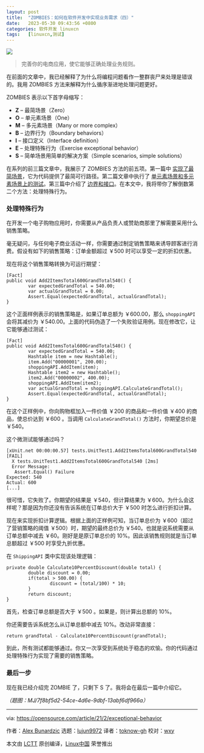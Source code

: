 ```yaml
---
layout: post
title:	"ZOMBIES：如何在软件开发中实现业务需求（四）"
date:	2023-05-30 09:43:56 +0800 
categories:	软件开发 linuxcn 
tags:	[linuxcn,测试]
---
```



![](/Asserts/Images//attachment/album/202305/30/094226xz66t662t42auuht.jpg)



> 
> 完善你的电商应用，使它能够正确处理业务规则。
> 
> 
> 


在前面的文章中，我已经解释了为什么将编程问题看作一整群丧尸来处理是错误的。我用 ZOMBIES 方法来解释为什么循序渐进地处理问题更好。


ZOMBIES 表示以下首字母缩写：


* **Z** – 最简场景（Zero）
* **O** – 单元素场景（One）
* **M** – 多元素场景（Many or more complex）
* **B** – 边界行为（Boundary behaviors）
* **I** – 接口定义（Interface definition）
* **E** – 处理特殊行为（Exercise exceptional behavior）
* **S** – 简单场景用简单的解决方案（Simple scenarios, simple solutions）


在系列的前三篇文章中，我展示了 ZOMBIES 方法的前五项。第一篇中 [实现了最简场景](/article-15808-1.html)，它为代码提供了最简可行路径。第二篇文章中执行了 [单元素场景和多元素场景上的测试](/article-15817-1.html)。第三篇中介绍了 [边界和接口](/article-15859-1.html)。在本文中，我将带你了解倒数第二个方法：处理特殊行为。


### 处理特殊行为


在开发一个电子购物应用时，你需要从产品负责人或赞助商那里了解需要采用什么销售策略。


毫无疑问，与任何电子商业活动一样，你需要通过制定销售策略来诱导顾客进行消费。假设有如下的销售策略：订单金额超过 ￥500 时可以享受一定的折扣优惠。


现在将这个销售策略转换为可运行期望：



```
[Fact]
public void Add2ItemsTotal600GrandTotal540() {
        var expectedGrandTotal = 540.00;
        var actualGrandTotal = 0.00;
        Assert.Equal(expectedGrandTotal, actualGrandTotal);
}

```

这个正面样例表示的销售策略是，如果订单总额为 ￥600.00，那么 `shoppingAPI` 会将其减价为 ￥540.00。上面的代码伪造了一个失败验证用例。现在修改它，让它能够通过测试：



```
[Fact]
public void Add2ItemsTotal600GrandTotal540() {
        var expectedGrandTotal = 540.00;
        Hashtable item = new Hashtable();
        item.Add("00000001", 200.00);
        shoppingAPI.AddItem(item);
        Hashtable item2 = new Hashtable();
        item2.Add("00000002", 400.00);
        shoppingAPI.AddItem(item2);
        var actualGrandTotal = shoppingAPI.CalculateGrandTotal();
        Assert.Equal(expectedGrandTotal, actualGrandTotal);
}

```

在这个正样例中，你向购物框加入一件价值 ￥200 的商品和一件价值 ￥400 的商品，使总价达到 ￥600 。当调用 `CalculateGrandTotal()` 方法时，你期望总价是 ￥540。


这个微测试能够通过吗？



```
[xUnit.net 00:00:00.57] tests.UnitTest1.Add2ItemsTotal600GrandTotal540 [FAIL]
  X tests.UnitTest1.Add2ItemsTotal600GrandTotal540 [2ms]
  Error Message:
   Assert.Equal() Failure
Expected: 540
Actual: 600
[...]

```

很可惜，它失败了。你期望的结果是 ￥540，但计算结果为 ￥600。为什么会这样呢？那是因为你还没有告诉系统在订单总价大于 ￥500 时怎么进行折扣计算。


现在来实现折扣计算逻辑。根据上面的正样例可知，当订单总价为 ￥600（超过了营销策略的阈值 ￥500）时，期望的最终总价为 ￥540。也就是说系统需要从订单总额中减去 ￥60。刚好是是原订单总价的 10%。因此该销售规则就是当订单总额超过 ￥500 时享受九折优惠。


在 `ShippingAPI` 类中实现该处理逻辑：



```
private double Calculate10PercentDiscount(double total) {
        double discount = 0.00;
        if(total > 500.00) {
                discount = (total/100) * 10;
        }
        return discount;
}

```

首先，检查订单总额是否大于 ￥500 。如果是，则计算出总额的 10%。


你还需要告诉系统怎么从订单总额中减去 10%。改动非常直接：



```
return grandTotal - Calculate10PercentDiscount(grandTotal);

```

到此，所有测试都能够通过。你又一次享受到系统处于稳态的欢愉。你的代码通过处理特殊行为实现了需要的销售策略。


### 最后一步


现在我已经介绍完 ZOMBIE 了，只剩下 S 了。我将会在最后一篇中介绍它。


*（题图：MJ/7f8bf5d2-54ce-4d6e-9dbf-13abf6df966a）*




---


via: <https://opensource.com/article/21/2/exceptional-behavior>


作者：[Alex Bunardzic](https://opensource.com/users/alex-bunardzic) 选题：[lujun9972](https://github.com/lujun9972) 译者：[toknow-gh](https://github.com/toknow-gh) 校对：[wxy](https://github.com/wxy)


本文由 [LCTT](https://github.com/LCTT/TranslateProject) 原创编译，[Linux中国](https://linux.cn/) 荣誉推出
